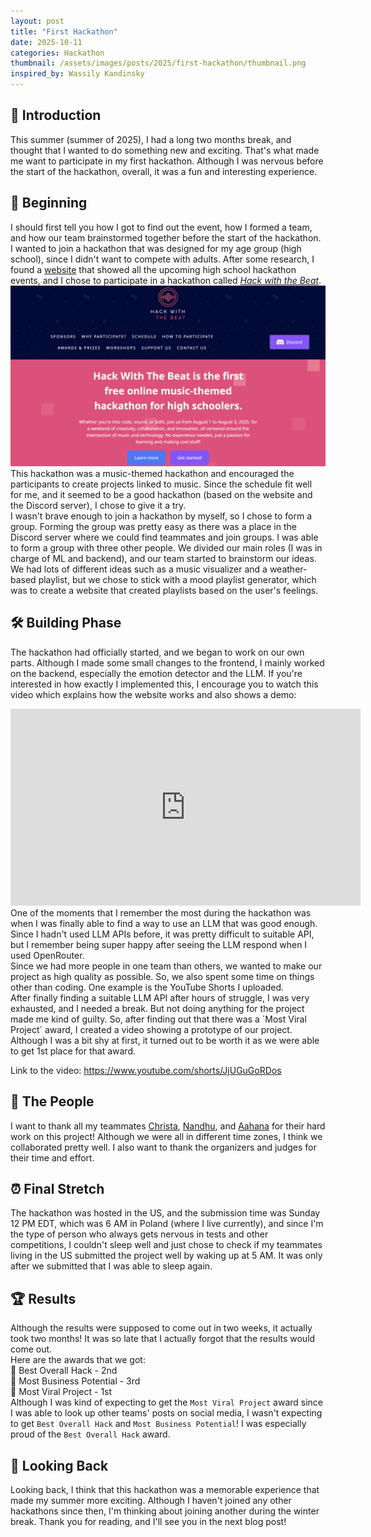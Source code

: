 ```yaml
---
layout: post
title: "First Hackathon"
date: 2025-10-11
categories: Hackathon
thumbnail: /assets/images/posts/2025/first-hackathon/thumbnail.png
inspired_by: Wassily Kandinsky
---
```


## 📌 Introduction
This summer (summer of 2025), I had a long two months break, and thought that I wanted to do something new and exciting. That's what made me want to participate in my first hackathon. Although I was nervous before the start of the hackathon, overall, it was a fun and interesting experience.

## 🌱 Beginning
I should first tell you how I got to find out the event, how I formed a team, and how our team brainstormed together before the start of the hackathon.
I wanted to join a hackathon that was designed for my age group (high school), since I didn't want to compete with adults. After some research, I found a <a href="https://hackathons.hackclub.com" target="_blank" rel="noopener">website</a> that showed all the upcoming high school hackathon events, and I chose to participate in a hackathon called <a href="https://hackwiththebeat.com" target="_blank" rel="noopener">*Hack with the Beat*</a>.
![Hackathon website screenshot](/assets/images/posts/2025/first-hackathon/hackathon_website.png)
This hackathon was a music-themed hackathon and encouraged the participants to create projects linked to music. Since the schedule fit well for me, and it seemed to be a good hackathon (based on the website and the Discord server), I chose to give it a try.<br>
I wasn't brave enough to join a hackathon by myself, so I chose to form a group. Forming the group was pretty easy as there was a place in the Discord server where we could find teammates and join groups. I was able to form a group with three other people. We divided our main roles (I was in charge of ML and backend), and our team started to brainstorm our ideas. We had lots of different ideas such as a music visualizer and a weather-based playlist, but we chose to stick with a mood playlist generator, which was to create a website that created playlists based on the user's feelings.

## 🛠️ Building Phase
The hackathon had officially started, and we began to work on our own parts. Although I made some small changes to the frontend, I mainly worked on the backend, especially the emotion detector and the LLM. If you're interested in how exactly I implemented this, I encourage you to watch this video which explains how the website works and also shows a demo:
<div class="video-wrapper">
  <iframe width="560" height="315" src="https://www.youtube.com/embed/TDo4Q7uSMaE?si=5AwjpsuhRVESUrNs" title="YouTube video player" frameborder="0" allow="accelerometer; autoplay; clipboard-write; encrypted-media; gyroscope; picture-in-picture; web-share" referrerpolicy="strict-origin-when-cross-origin" allowfullscreen></iframe>
</div>
One of the moments that I remember the most during the hackathon was when I was finally able to find a way to use an LLM that was good enough. Since I hadn't used LLM APIs before, it was pretty difficult to suitable API, but I remember being super happy after seeing the LLM respond when I used OpenRouter.<br>
Since we had more people in one team than others, we wanted to make our project as high quality as possible. So, we also spent some time on things other than coding. One example is the YouTube Shorts I uploaded.<br>
After finally finding a suitable LLM API after hours of struggle, I was very exhausted, and I needed a break. But not doing anything for the project made me kind of guilty. So, after finding out that there was a `Most Viral Project` award, I created a video showing a prototype of our project. Although I was a bit shy at first, it turned out to be worth it as we were able to get 1st place for that award.

Link to the video: <a href="https://www.youtube.com/shorts/JjUGuGoRDos" target="_blank" rel="noopener">https://www.youtube.com/shorts/JjUGuGoRDos</a>

## 🤝 The People
I want to thank all my teammates <a href="https://github.com/christaashok" target="_blank" rel="noopener">Christa</a>, <a href="https://github.com/Nandhu-007" target="_blank" rel="noopener">Nandhu</a>, and <a href="https://github.com/aahanajain03" target="_blank" rel="noopener">Aahana</a> for their hard work on this project! Although we were all in different time zones, I think we collaborated pretty well. I also want to thank the organizers and judges for their time and effort.

## ⏰ Final Stretch
The hackathon was hosted in the US, and the submission time was Sunday 12 PM EDT, which was 6 AM in Poland (where I live currently), and since I'm the type of person who always gets nervous in tests and other competitions, I couldn't sleep well and just chose to check if my teammates living in the US submitted the project well by waking up at 5 AM. It was only after we submitted that I was able to sleep again.

## 🏆 Results
Although the results were supposed to come out in two weeks, it actually took two months! It was so late that I actually forgot that the results would come out.<br>
Here are the awards that we got:<br>
🥈 Best Overall Hack - 2nd<br>
🥉 Most Business Potential - 3rd<br>
🥇 Most Viral Project - 1st<br>
Although I was kind of expecting to get the `Most Viral Project` award since I was able to look up other teams' posts on social media, I wasn't expecting to get `Best Overall Hack` and `Most Business Potential`! I was especially proud of the `Best Overall Hack` award.

## 💭 Looking Back
Looking back, I think that this hackathon was a memorable experience that made my summer more exciting. Although I haven't joined any other hackathons since then, I'm thinking about joining another during the winter break. Thank you for reading, and I'll see you in the next blog post!